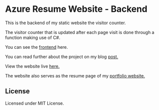# Azure Resume Website - Backend

This is the backend of my static website the visitor counter.

The visitor counter that is updated after each page visit is done through a function making use of C#.

You can see the [frontend](https://github.com/Kinda-Nefarious/azure-resume) here.

You can read further about the project on my blog [post.]()

View the website live [here.](https://resume.rufaronyakudya.com/)

The website also serves as the resume page of my [portfolio website.](https://www.rufaronyakudya.com/)

## License
Licensed under MIT License.
